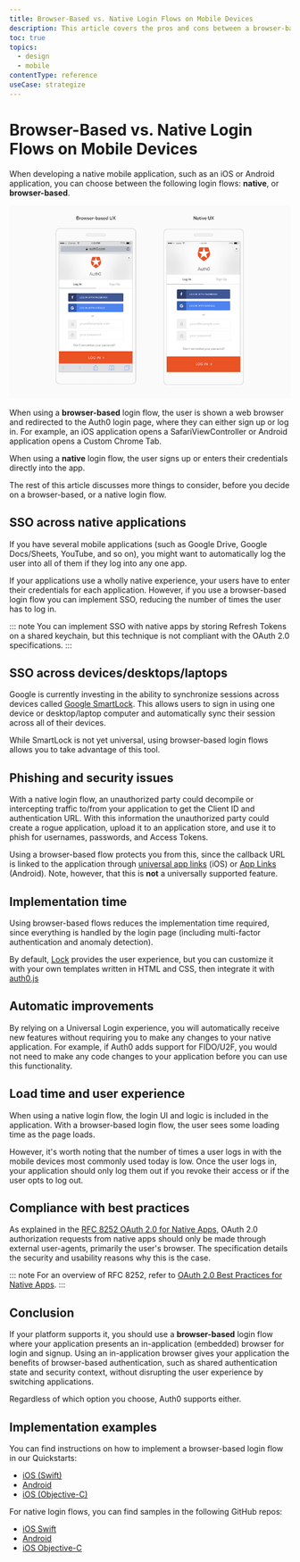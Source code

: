 ```yaml
---
title: Browser-Based vs. Native Login Flows on Mobile Devices
description: This article covers the pros and cons between a browser-based vs. native experience when implementing Auth0 on a mobile device
toc: true
topics:
  - design
  - mobile
contentType: reference
useCase: strategize
---
```

# Browser-Based vs. Native Login Flows on Mobile Devices

When developing a native mobile application, such as an iOS or Android application, you can choose between the following login flows: **native**, or **browser-based**.

![Native vs. browser-based UX](/media/articles/tutorials/mobile-ux.png)

When using a **browser-based** login flow, the user is shown a web browser and redirected to the Auth0 login page, where they can either sign up or log in. For example, an iOS application opens a SafariViewController or Android application opens a Custom Chrome Tab.

When using a **native** login flow, the user signs up or enters their credentials directly into the app. 

The rest of this article discusses more things to consider, before you decide on a browser-based, or a native login flow.

## SSO across native applications

If you have several mobile applications (such as Google Drive, Google Docs/Sheets, YouTube, and so on), you might want to automatically log the user into all of them if they log into any one app.

If your applications use a wholly native experience, your users have to enter their credentials for each application. However, if you use a browser-based login flow you can implement SSO, reducing the number of times the user has to log in.

::: note
You can implement SSO with native apps by storing Refresh Tokens on a shared keychain, but this technique is not compliant with the OAuth 2.0 specifications.
:::

## SSO across devices/desktops/laptops

Google is currently investing in the ability to synchronize sessions across devices called [Google SmartLock](https://get.google.com/smartlock/). This allows users to sign in using one device or desktop/laptop computer and automatically sync their session across all of their devices.

While SmartLock is not yet universal, using browser-based login flows allows you to take advantage of this tool.

## Phishing and security issues

With a native login flow, an unauthorized party could decompile or intercepting traffic to/from your application to get the Client ID and authentication URL. With this information the unauthorized party could create a rogue application, upload it to an application store, and use it to phish for usernames, passwords, and Access Tokens.

Using a browser-based flow protects you from this, since the callback URL is linked to the application through [universal app links](https://developer.apple.com/ios/universal-links/) (iOS) or [App Links](/applications/enable-android-app-links) (Android). Note, however, that this is **not** a universally supported feature.

## Implementation time

Using browser-based flows reduces the implementation time required, since everything is handled by the login page (including multi-factor authentication and anomaly detection).

By default, [Lock](/libraries/lock) provides the user experience, but you can customize it with your own templates written in HTML and CSS, then integrate it with [auth0.js](libraries/auth0js)

## Automatic improvements

By relying on a Universal Login experience, you will automatically receive new features without requiring you to make any changes to your native application. For example, if Auth0 adds support for FIDO/U2F, you would not need to make any code changes to your application before you can use this functionality.

## Load time and user experience

When using a native login flow, the login UI and logic is included in the application. With a browser-based login flow, the user sees some loading time as the page loads.

However, it's worth noting that the number of times a user logs in with the mobile devices most commonly used today is low. Once the user logs in, your application should only log them out if you revoke their access or if the user opts to log out.

## Compliance with best practices

As explained in the [RFC 8252 OAuth 2.0 for Native Apps](https://tools.ietf.org/html/rfc8252), OAuth 2.0 authorization requests from native apps should only be made through external user-agents, primarily the user's browser. The specification details the security and usability reasons why this is the case.

::: note
For an overview of RFC 8252, refer to [OAuth 2.0 Best Practices for Native Apps](https://auth0.com/blog/oauth-2-best-practices-for-native-apps).
:::

## Conclusion

If your platform supports it, you should use a **browser-based** login flow where your application presents an in-application (embedded) browser for login and signup. Using an in-application browser gives your application the benefits of browser-based authentication, such as shared authentication state and security context, without disrupting the user experience by switching applications.

Regardless of which option you choose, Auth0 supports either.

## Implementation examples

You can find instructions on how to implement a browser-based login flow in our Quickstarts:
- [iOS (Swift)](/quickstart/native/ios-swift/00-login)
- [Android](/quickstart/native/android/00-login)
- [iOS (Objective-C)](/quickstart/native/ios-objc/00-login)

For native login flows, you can find samples in the following GitHub repos:
- [iOS Swift](https://github.com/auth0-samples/auth0-ios-swift-sample/tree/embedded-login/01-Embedded-Login)
- [Android](https://github.com/auth0-samples/auth0-android-sample/tree/embedded-login/01-Embedded-Login)
- [iOS Objective-C](https://github.com/auth0-samples/auth0-ios-objc-sample)
